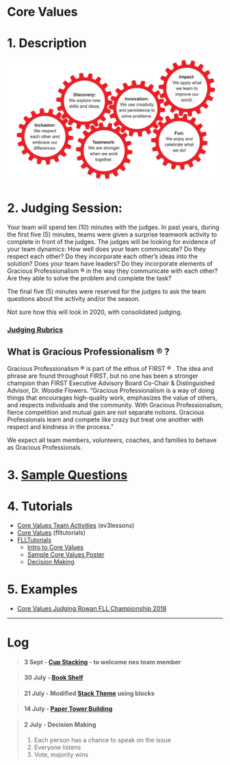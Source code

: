 # Core Values

# 1. Description
![image](Core-Values.jpg)


# 2. Judging Session:

Your team will spend ten (10) minutes with the judges. In past years, during the first five (5) minutes, teams were given a surprise teamwork activity to complete in front of the judges. The judges will be looking for evidence of
your team dynamics: How well does your team communicate? Do they respect each other? Do they
incorporate each other’s ideas into the solution? Does your team have leaders? Do they incorporate elements
of Gracious Professionalism ® in the way they communicate with each other? Are they able to solve the problem
and complete the task?

The final five (5) minutes were reserved for the judges to ask the team questions about the activity and/or the
season.

Not sure how this will look in 2020, with consolidated judging.

### [Judging Rubrics](rubricsValues.pdf)

## What is Gracious Professionalism ® ?

Gracious Professionalism ® is part of the ethos of FIRST ® . The idea and phrase are found throughout FIRST, but
no one has been a stronger champion than FIRST Executive Advisory Board Co-Chair & Distinguished Advisor,
Dr. Woodie Flowers. “Gracious Professionalism is a way of doing things that encourages high-quality work,
emphasizes the value of others, and respects individuals and the community. With Gracious Professionalism,
fierce competition and mutual gain are not separate notions. Gracious Professionals learn and compete like
crazy but treat one another with respect and kindness in the process.”

We expect all team members, volunteers, coaches, and families to behave as Gracious Professionals.

# 3. [Sample Questions](2a-InterviewSampleQuestions-CoreValues-Rick.pdf)

# 4. Tutorials
* [Core Values Team Activities](http://archive.ev3lessons.com/web/ev3lessons-v4.9.0/corevalues.html) (ev3lessons)
* [Core Values](http://flltutorials.com/CoreValues.html) (flltutorials)
* [FLLTutorials](http://flltutorials.com/CoreValues.html)
    * [Intro to Core Values](http://flltutorials.com/translations/en-us/CoreValues/IntroductiontoCV.pdf)
    * [Sample Core Values Poster](http://flltutorials.com/translations/en-us/CoreValues/CVPoster.pdf)
    * [Decision Making](http://flltutorials.com/translations/en-us/CoreValues/MakingDecisions.pdf)

# 5. Examples
* [Core Values Judging Rowan FLL Championship 2018](https://www.youtube.com/watch?v=RC_mukfEkes)

--------------------

# Log

> #### 3 Sept - [Cup Stacking](http://archive.ev3lessons.com/web/ev3lessons-v4.9.0/translations/en-us/CoreValues/StackThem.pdf) - to welcome nes team member

> #### 30 July - [Book Shelf](http://archive.ev3lessons.com/web/ev3lessons-v4.9.0/translations/en-us/CoreValues/BookShelf.pdf)

> #### 21 July - Modified [Stack Theme](http://archive.ev3lessons.com/web/ev3lessons-v4.9.0/translations/en-us/CoreValues/StackThem.pdf) using blocks

> #### 14 July - [Paper Tower Building](http://archive.ev3lessons.com/web/ev3lessons-v4.9.0/translations/en-us/CoreValues/PaperTowerBuilding.pdf)

> #### 2 July - Decision Making 
> 1. Each person has a chance to speak on the issue
> 2. Everyone listens
> 3. Vote, majority wins
